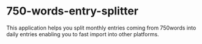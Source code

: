 # 750-words-entry-splitter
This application helps you split monthly entries coming from 750words into daily entries enabling you to fast import into other platforms.
